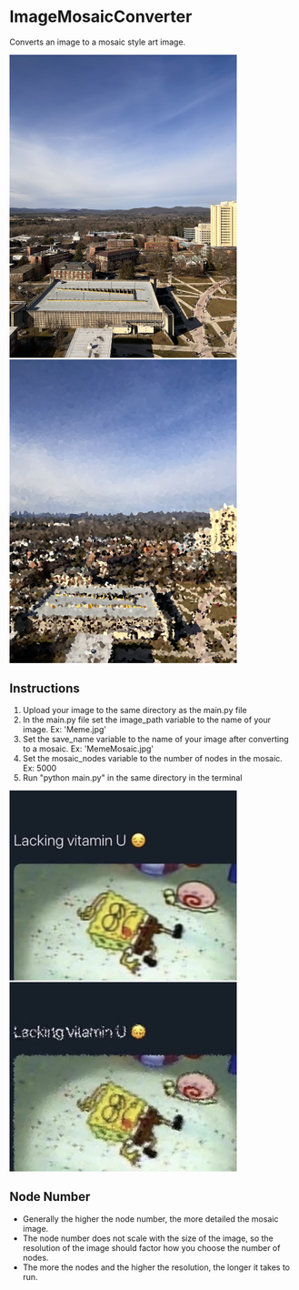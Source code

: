 # ImageMosaicConverter
Converts an image to a mosaic style art image.

<div>
  <img src="UMass.jpg" alt="UMass" width="400"/>
  <img src="UMassMosaic10000.png" alt="UMass Mosaic" width="400"/>
</div>

## Instructions
1. Upload your image to the same directory as the main.py file
2. In the main.py file set the image_path variable to the name of your image. Ex: 'Meme.jpg'
3. Set the save_name variable to the name of your image after converting to a mosaic. Ex: 'MemeMosaic.jpg'
4. Set the mosaic_nodes variable to the number of nodes in the mosaic. Ex: 5000
5. Run "python main.py" in the same directory in the terminal

<div>
  <img src="Meme.jpg" alt="Meme" width="400"/>
  <img src="MemeMosaic.png" alt="Meme Mosaic" width="400"/>
</div>

## Node Number
- Generally the higher the node number, the more detailed the mosaic image.
- The node number does not scale with the size of the image, so the resolution of the image should factor how you choose the number of nodes.
- The more the nodes and the higher the resolution, the longer it takes to run.
